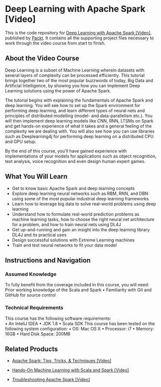 # Deep Learning with Apache Spark [Video]
This is the code repository for [Deep Learning with Apache Spark [Video]](https://www.packtpub.com/big-data-and-business-intelligence/deep-learning-apache-spark-video?utm_source=github&utm_medium=repository&utm_campaign=9781787286689), published by [Packt](https://www.packtpub.com/?utm_source=github). It contains all the supporting project files necessary to work through the video course from start to finish.
## About the Video Course
Deep Learning is a subset of Machine Learning wherein datasets with several layers of complexity can be processed efficiently. This tutorial brings together two of the most popular buzzwords of today, Big Data and Artificial Intelligence, by showing you how you can implement Deep Learning solutions using the power of Apache Spark.

The tutorial begins with explaining the fundamentals of Apache Spark and deep learning. You will see how to set up the Spark environment for performing deep learning, and learn different types of neural nets and principles of distributed modelling (model- and data-parallelism etc.). You will then implement deep learning models like CNN, RNN, LTSMs on Spark and get hands-on experience of what it takes and a general feeling of the complexity we are dealing with. You will also see how you can use libraries such as Deeplearning4j for performing deep learning on a distributed CPU and GPU setup.

By the end of this course, you'll have gained experience with implementations of your models for applications such as object recognition, text analysis, voice recognition and even design human expert games.


<H2>What You Will Learn</H2>
<DIV class=book-info-will-learn-text>
<UL>
<LI>Get to know basic Apache Spark and deep learning concepts 
<LI>Explore deep learning neural networks such as RBM, RNN, and DBN using some of the most popular industrial deep learning frameworks 
<LI>Learn how to leverage big data to solve real-world problems using deep learning 
<LI>Understand how to formulate real-world prediction problems as machine learning tasks, how to choose the right neural net architecture for a problem, and how to train neural nets using DL4J 
<LI>Get up-and-running and gain an insight into the deep learning library DL4J and its practical uses 
<LI>Design successful solutions with Extreme Learning machines 
<LI>Train and test neural networks to fit your data model </LI></UL></DIV>

## Instructions and Navigation
### Assumed Knowledge
To fully benefit from the coverage included in this course, you will need:<br/>
Prior working knowledge of the Scala and Spark
	•	Familiarity with Git and GitHub for source control

### Technical Requirements
This course has the following software requirements:<br/>
•	An InteliJ IDEA
	•	JDK 1.8
	•	Scala SDK 
This course has been tested on the following system configuration:
	•	OS: Mac OS X
	•	Processor: i7
	•	Memory: 16GB
	•	Hard Disk Space: 200MB


## Related Products
* [Apache Spark: Tips, Tricks, & Techniques [Video]](https://www.packtpub.com/application-development/apache-spark-tips-tricks-techniques-video?utm_source=github&utm_medium=repository&utm_campaign=9781789801125)

* [Hands-On Machine Learning with Scala and Spark [Video]](https://www.packtpub.com/big-data-and-business-intelligence/hands-machine-learning-scala-and-spark-video?utm_source=github&utm_medium=repository&utm_campaign=9781789342468)

* [Troubleshooting Apache Spark [Video]](https://www.packtpub.com/application-development/troubleshooting-apache-spark-video?utm_source=github&utm_medium=repository&utm_campaign=9781789805253)

